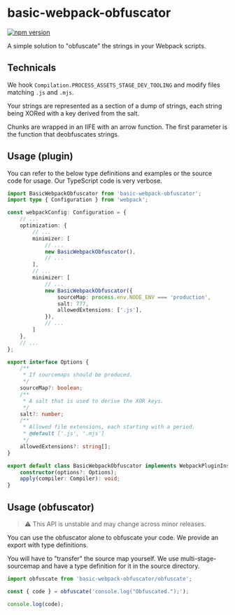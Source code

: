 # basic-webpack-obfuscator

<a href="https://www.npmjs.com/package/basic-webpack-obfuscator"><img src="https://img.shields.io/npm/v/basic-webpack-obfuscator.svg?maxAge=3600" alt="npm version" /></a>

A simple solution to "obfuscate" the strings in your Webpack scripts.

## Technicals

We hook `Compilation.PROCESS_ASSETS_STAGE_DEV_TOOLING` and modify files matching `.js` and `.mjs`.

Your strings are represented as a section of a dump of strings, each string being XORed with a key derived from the salt.

Chunks are wrapped in an IIFE with an arrow function. The first parameter is the function that deobfuscates strings.

## Usage (plugin)

You can refer to the below type definitions and examples or the source code for usage. Our TypeScript code is very verbose.

```ts
import BasicWebpackObfuscator from 'basic-webpack-obfuscator';
import type { Configuration } from 'webpack';

const webpackConfig: Configuration = {
	// ...
	optimization: {
		// ...
		minimizer: [
			// ...
			new BasicWebpackObfuscator(),
			// ...
		],
		// ...
		minimizer: [
			// ...
			new BasicWebpackObfuscator({
				sourceMap: process.env.NODE_ENV === 'production',
				salt: 777,
				allowedExtensions: ['.js'],
			}),
			// ...
		]
	},
	// ...
};
```

```ts
export interface Options {
    /**
     * If sourcemaps should be produced.
     */
    sourceMap?: boolean;
    /**
     * A salt that is used to derive the XOR keys.
     */
    salt?: number;
    /**
     * Allowed file extensions, each starting with a period.
     * @default ['.js', '.mjs']
     */
    allowedExtensions?: string[];
}

export default class BasicWebpackObfuscator implements WebpackPluginInstance {
    constructor(options?: Options);
    apply(compiler: Compiler): void;
}
```

## Usage (obfuscator)

> ⚠️ This API is unstable and may change across minor releases.

You can use the obfuscator alone to obfuscate your code. We provide an export with type definitions.

You will have to "transfer" the source map yourself. We use multi-stage-sourcemap and have a type definition for it in the source directory.

```ts
import obfuscate from 'basic-webpack-obfuscator/obfuscate';

const { code } = obfuscate('console.log("Obfuscated.");');

console.log(code);
```